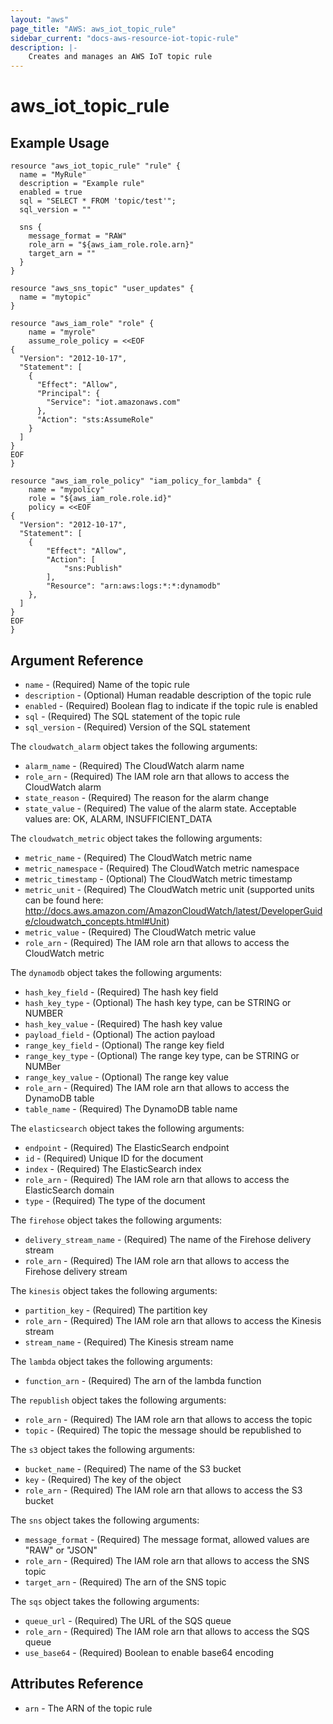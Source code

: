 ```yaml
---
layout: "aws"
page_title: "AWS: aws_iot_topic_rule"
sidebar_current: "docs-aws-resource-iot-topic-rule"
description: |-
    Creates and manages an AWS IoT topic rule
---
```


# aws_iot_topic_rule

## Example Usage

```
resource "aws_iot_topic_rule" "rule" {
  name = "MyRule"
  description = "Example rule"
  enabled = true
  sql = "SELECT * FROM 'topic/test'";
  sql_version = ""

  sns {
    message_format = "RAW"
    role_arn = "${aws_iam_role.role.arn}"
    target_arn = ""
  }
}

resource "aws_sns_topic" "user_updates" {
  name = "mytopic"
}

resource "aws_iam_role" "role" {
    name = "myrole"
    assume_role_policy = <<EOF
{
  "Version": "2012-10-17",
  "Statement": [
    {
      "Effect": "Allow",
      "Principal": {
        "Service": "iot.amazonaws.com"
      },
      "Action": "sts:AssumeRole"
    }
  ]
}
EOF
}

resource "aws_iam_role_policy" "iam_policy_for_lambda" {
    name = "mypolicy"
    role = "${aws_iam_role.role.id}"
    policy = <<EOF
{
  "Version": "2012-10-17",
  "Statement": [
    {
        "Effect": "Allow",
        "Action": [
            "sns:Publish"
        ],
        "Resource": "arn:aws:logs:*:*:dynamodb"
    },
  ]
}
EOF
}
```

## Argument Reference

* `name` - (Required) Name of the topic rule
* `description` - (Optional) Human readable description of the topic rule
* `enabled` - (Required) Boolean flag to indicate if the topic rule is enabled
* `sql` - (Required) The SQL statement of the topic rule
* `sql_version` - (Required) Version of the SQL statement

The `cloudwatch_alarm` object takes the following arguments:

* `alarm_name` - (Required) The CloudWatch alarm name
* `role_arn` - (Required) The IAM role arn that allows to access the CloudWatch alarm
* `state_reason` - (Required) The reason for the alarm change
* `state_value` - (Required) The value of the alarm state. Acceptable values are: OK, ALARM, INSUFFICIENT_DATA

The `cloudwatch_metric` object takes the following arguments:

* `metric_name` - (Required) The CloudWatch metric name
* `metric_namespace` - (Required) The CloudWatch metric namespace
* `metric_timestamp` - (Optional) The CloudWatch metric timestamp
* `metric_unit` - (Required) The CloudWatch metric unit (supported units can be found here: http://docs.aws.amazon.com/AmazonCloudWatch/latest/DeveloperGuide/cloudwatch_concepts.html#Unit)
* `metric_value` - (Required) The CloudWatch metric value
* `role_arn` - (Required) The IAM role arn that allows to access the CloudWatch metric

The `dynamodb` object takes the following arguments:

* `hash_key_field` - (Required) The hash key field
* `hash_key_type` - (Optional) The hash key type, can be STRING or NUMBER
* `hash_key_value` - (Required) The hash key value
* `payload_field` - (Optional) The action payload
* `range_key_field` - (Optional) The range key field
* `range_key_type` - (Optional) The range key type, can be STRING or NUMBer
* `range_key_value` - (Optional) The range key value
* `role_arn` - (Required) The IAM role arn that allows to access the DynamoDB table
* `table_name` - (Required) The DynamoDB table name

The `elasticsearch` object takes the following arguments:

* `endpoint` - (Required) The ElasticSearch endpoint
* `id` - (Required) Unique ID for the document
* `index` - (Required) The ElasticSearch index
* `role_arn` - (Required) The IAM role arn that allows to access the ElasticSearch domain
* `type` - (Required) The type of the document

The `firehose` object takes the following arguments:

* `delivery_stream_name` - (Required) The name of the Firehose delivery stream
* `role_arn` - (Required) The IAM role arn that allows to access the Firehose delivery stream

The `kinesis` object takes the following arguments:

* `partition_key` - (Required) The partition key
* `role_arn` - (Required) The IAM role arn that allows to access the Kinesis stream
* `stream_name` - (Required) The Kinesis stream name

The `lambda` object takes the following arguments:

* `function_arn` - (Required) The arn of the lambda function

The `republish` object takes the following arguments:

* `role_arn` - (Required) The IAM role arn that allows to access the topic
* `topic` - (Required) The topic the message should be republished to

The `s3` object takes the following arguments:

* `bucket_name` - (Required) The name of the S3 bucket
* `key` - (Required) The key of the object
* `role_arn` - (Required) The IAM role arn that allows to access the S3 bucket

The `sns` object takes the following arguments:

* `message_format` - (Required) The message format, allowed values are "RAW" or "JSON"
* `role_arn` - (Required) The IAM role arn that allows to access the SNS topic
* `target_arn` - (Required) The arn of the SNS topic

The `sqs` object takes the following arguments:

* `queue_url` - (Required) The URL of the SQS queue
* `role_arn` - (Required) The IAM role arn that allows to access the SQS queue
* `use_base64` - (Required) Boolean to enable base64 encoding

## Attributes Reference

* `arn` - The ARN of the topic rule
